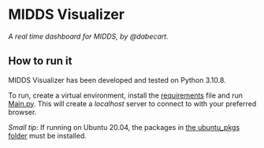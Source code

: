 # MIDDS Visualizer
*A real time dashboard for MIDDS, by @dabecart.*

## How to run it

MIDDS Visualizer has been developed and tested on Python 3.10.8.

To run, create a virtual environment, install the [requirements](requirements.txt) file and run [Main.py](Main.py). This will create a *localhost* server to connect to with your preferred browser. 

*Small tip:* If running on Ubuntu 20.04, the packages in [the ubuntu_pkgs folder](docs\ubuntu_pkgs) must be installed.